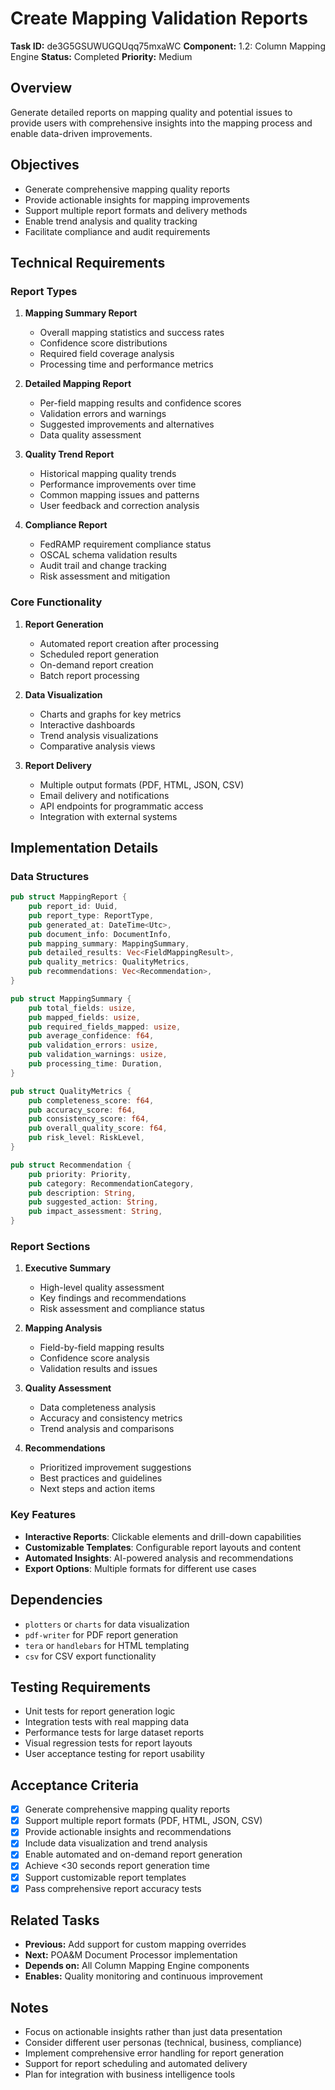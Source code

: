 # Create Mapping Validation Reports

**Task ID:** de3G5GSUWUGQUqq75mxaWC
**Component:** 1.2: Column Mapping Engine
**Status:** Completed
**Priority:** Medium

## Overview

Generate detailed reports on mapping quality and potential issues to provide users with comprehensive insights into the mapping process and enable data-driven improvements.

## Objectives

- Generate comprehensive mapping quality reports
- Provide actionable insights for mapping improvements
- Support multiple report formats and delivery methods
- Enable trend analysis and quality tracking
- Facilitate compliance and audit requirements

## Technical Requirements

### Report Types
1. **Mapping Summary Report**
   - Overall mapping statistics and success rates
   - Confidence score distributions
   - Required field coverage analysis
   - Processing time and performance metrics

2. **Detailed Mapping Report**
   - Per-field mapping results and confidence scores
   - Validation errors and warnings
   - Suggested improvements and alternatives
   - Data quality assessment

3. **Quality Trend Report**
   - Historical mapping quality trends
   - Performance improvements over time
   - Common mapping issues and patterns
   - User feedback and correction analysis

4. **Compliance Report**
   - FedRAMP requirement compliance status
   - OSCAL schema validation results
   - Audit trail and change tracking
   - Risk assessment and mitigation

### Core Functionality
1. **Report Generation**
   - Automated report creation after processing
   - Scheduled report generation
   - On-demand report creation
   - Batch report processing

2. **Data Visualization**
   - Charts and graphs for key metrics
   - Interactive dashboards
   - Trend analysis visualizations
   - Comparative analysis views

3. **Report Delivery**
   - Multiple output formats (PDF, HTML, JSON, CSV)
   - Email delivery and notifications
   - API endpoints for programmatic access
   - Integration with external systems

## Implementation Details

### Data Structures
```rust
pub struct MappingReport {
    pub report_id: Uuid,
    pub report_type: ReportType,
    pub generated_at: DateTime<Utc>,
    pub document_info: DocumentInfo,
    pub mapping_summary: MappingSummary,
    pub detailed_results: Vec<FieldMappingResult>,
    pub quality_metrics: QualityMetrics,
    pub recommendations: Vec<Recommendation>,
}

pub struct MappingSummary {
    pub total_fields: usize,
    pub mapped_fields: usize,
    pub required_fields_mapped: usize,
    pub average_confidence: f64,
    pub validation_errors: usize,
    pub validation_warnings: usize,
    pub processing_time: Duration,
}

pub struct QualityMetrics {
    pub completeness_score: f64,
    pub accuracy_score: f64,
    pub consistency_score: f64,
    pub overall_quality_score: f64,
    pub risk_level: RiskLevel,
}

pub struct Recommendation {
    pub priority: Priority,
    pub category: RecommendationCategory,
    pub description: String,
    pub suggested_action: String,
    pub impact_assessment: String,
}
```

### Report Sections
1. **Executive Summary**
   - High-level quality assessment
   - Key findings and recommendations
   - Risk assessment and compliance status

2. **Mapping Analysis**
   - Field-by-field mapping results
   - Confidence score analysis
   - Validation results and issues

3. **Quality Assessment**
   - Data completeness analysis
   - Accuracy and consistency metrics
   - Trend analysis and comparisons

4. **Recommendations**
   - Prioritized improvement suggestions
   - Best practices and guidelines
   - Next steps and action items

### Key Features
- **Interactive Reports**: Clickable elements and drill-down capabilities
- **Customizable Templates**: Configurable report layouts and content
- **Automated Insights**: AI-powered analysis and recommendations
- **Export Options**: Multiple formats for different use cases

## Dependencies

- `plotters` or `charts` for data visualization
- `pdf-writer` for PDF report generation
- `tera` or `handlebars` for HTML templating
- `csv` for CSV export functionality

## Testing Requirements

- Unit tests for report generation logic
- Integration tests with real mapping data
- Performance tests for large dataset reports
- Visual regression tests for report layouts
- User acceptance testing for report usability

## Acceptance Criteria

- [x] Generate comprehensive mapping quality reports
- [x] Support multiple report formats (PDF, HTML, JSON, CSV)
- [x] Provide actionable insights and recommendations
- [x] Include data visualization and trend analysis
- [x] Enable automated and on-demand report generation
- [x] Achieve <30 seconds report generation time
- [x] Support customizable report templates
- [x] Pass comprehensive report accuracy tests

## Related Tasks

- **Previous:** Add support for custom mapping overrides
- **Next:** POA&M Document Processor implementation
- **Depends on:** All Column Mapping Engine components
- **Enables:** Quality monitoring and continuous improvement

## Notes

- Focus on actionable insights rather than just data presentation
- Consider different user personas (technical, business, compliance)
- Implement comprehensive error handling for report generation
- Support for report scheduling and automated delivery
- Plan for integration with business intelligence tools
